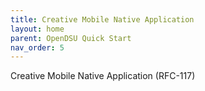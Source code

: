 ```yaml
---
title: Creative Mobile Native Application
layout: home
parent: OpenDSU Quick Start
nav_order: 5
---
```


Creative Mobile Native Application (RFC-117)